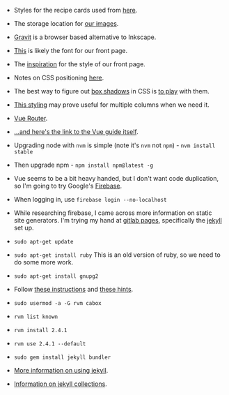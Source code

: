 * Styles for the recipe cards used from [here](http://freefrontend.com/css-cards/#recipe-cards).
* The storage location for [our images](https://postimages.org/).
* [Gravit](https://designer.gravit.io/) is a browser based alternative to Inkscape.
* [This](https://fonts.google.com/specimen/Shadows+Into+Light) is likely the font for our front page.
* The [inspiration](https://codepen.io/amwill/pen/YyexrJ) for the style of our front page.
* Notes on CSS positioning [here](https://www.w3schools.com/cssref/pr_class_position.asp).
* The best way to figure out [box shadows](https://www.w3schools.com/cssref/css3_pr_box-shadow.asp) 
in CSS is [to play](https://www.w3schools.com/cssref/tryit.asp?filename=trycss3_box-shadow) with them.
* [This styling](https://www.w3schools.com/css/css3_multiple_columns.asp) may prove useful for multiple columns when we need it.
* [Vue Router](https://router.vuejs.org/en/essentials/getting-started.html).
* [...and here's the link to the Vue guide itself](https://vuejs.org/v2/guide/single-file-components.html).

* Upgrading node with `nvm` is simple (note it's `nvm` not `npm`) - `nvm install stable`
* Then upgrade npm - `npm install npm@latest -g`

* Vue seems to be a bit heavy handed, but I don't want code duplication, so I'm going to try Google's 
[Firebase](https://firebase.google.com/).
* When logging in, use `firebase login --no-localhost`

* While researching firebase, I came across more information on static site generators.  I'm trying my hand at 
[gitlab pages](https://about.gitlab.com/features/pages/), specifically the [jekyll](https://gitlab.com/pages/jekyll) set up.
* `sudo apt-get update`
* `sudo apt-get install ruby` This is an old version of ruby, so we need to do some more work.
* `sudo apt-get install gnupg2`
* Follow [these instructions](http://rvm.io/) and [these hints](https://tecadmin.net/install-ruby-on-rails-on-ubuntu/).
* `sudo usermod -a -G rvm cabox`
* `rvm list known`
* `rvm install 2.4.1`
* `rvm use 2.4.1 --default`
* `sudo gem install jekyll bundler`
* [More information on using jekyll](http://damonbauer.me/organizing-jekyll-pages/).
* [Information on jekyll collections](https://learn.cloudcannon.com/jekyll/introduction-to-jekyll-collections/).
